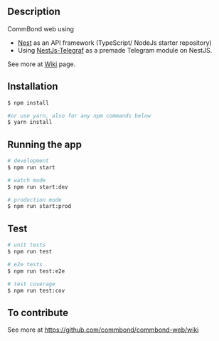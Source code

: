 
## Description
CommBond web using 
- [Nest](https://github.com/nestjs/nest) as an API framework (TypeScript/ NodeJs starter repository)
- Using [NestJs-Telegraf](https://www.npmjs.com/package/nestjs-telegraf) as a premade Telegram module on NestJS. 

See more at [Wiki](https://github.com/commbond/commbond-web/wiki) page.

## Installation

```bash
$ npm install

#or use yarn, also for any npm commands below
$ yarn install
```

## Running the app

```bash
# development
$ npm run start

# watch mode
$ npm run start:dev

# production mode
$ npm run start:prod
```

## Test

```bash
# unit tests
$ npm run test

# e2e tests
$ npm run test:e2e

# test coverage
$ npm run test:cov
```

## To contribute
See more at https://github.com/commbond/commbond-web/wiki
